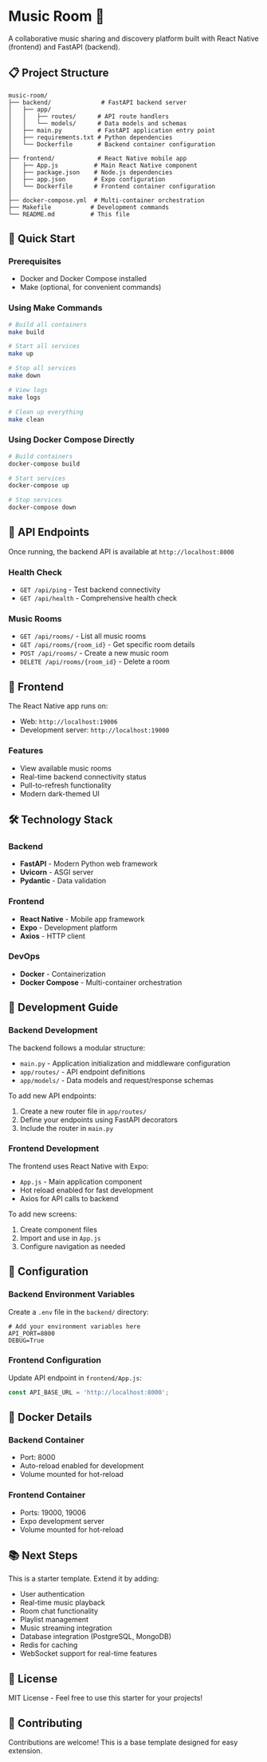 # Music Room 🎵

A collaborative music sharing and discovery platform built with React Native (frontend) and FastAPI (backend).

## 📋 Project Structure

```
music-room/
├── backend/              # FastAPI backend server
│   ├── app/
│   │   ├── routes/      # API route handlers
│   │   └── models/      # Data models and schemas
│   ├── main.py          # FastAPI application entry point
│   ├── requirements.txt # Python dependencies
│   └── Dockerfile       # Backend container configuration
│
├── frontend/            # React Native mobile app
│   ├── App.js          # Main React Native component
│   ├── package.json    # Node.js dependencies
│   ├── app.json        # Expo configuration
│   └── Dockerfile      # Frontend container configuration
│
├── docker-compose.yml  # Multi-container orchestration
├── Makefile           # Development commands
└── README.md          # This file
```

## 🚀 Quick Start

### Prerequisites
- Docker and Docker Compose installed
- Make (optional, for convenient commands)

### Using Make Commands

```bash
# Build all containers
make build

# Start all services
make up

# Stop all services
make down

# View logs
make logs

# Clean up everything
make clean
```

### Using Docker Compose Directly

```bash
# Build containers
docker-compose build

# Start services
docker-compose up

# Stop services
docker-compose down
```

## 📡 API Endpoints

Once running, the backend API is available at `http://localhost:8000`

### Health Check
- `GET /api/ping` - Test backend connectivity
- `GET /api/health` - Comprehensive health check

### Music Rooms
- `GET /api/rooms/` - List all music rooms
- `GET /api/rooms/{room_id}` - Get specific room details
- `POST /api/rooms/` - Create a new music room
- `DELETE /api/rooms/{room_id}` - Delete a room

## 📱 Frontend

The React Native app runs on:
- Web: `http://localhost:19006`
- Development server: `http://localhost:19000`

### Features
- View available music rooms
- Real-time backend connectivity status
- Pull-to-refresh functionality
- Modern dark-themed UI

## 🛠️ Technology Stack

### Backend
- **FastAPI** - Modern Python web framework
- **Uvicorn** - ASGI server
- **Pydantic** - Data validation

### Frontend
- **React Native** - Mobile app framework
- **Expo** - Development platform
- **Axios** - HTTP client

### DevOps
- **Docker** - Containerization
- **Docker Compose** - Multi-container orchestration

## 📝 Development Guide

### Backend Development

The backend follows a modular structure:
- `main.py` - Application initialization and middleware configuration
- `app/routes/` - API endpoint definitions
- `app/models/` - Data models and request/response schemas

To add new API endpoints:
1. Create a new router file in `app/routes/`
2. Define your endpoints using FastAPI decorators
3. Include the router in `main.py`

### Frontend Development

The frontend uses React Native with Expo:
- `App.js` - Main application component
- Hot reload enabled for fast development
- Axios for API calls to backend

To add new screens:
1. Create component files
2. Import and use in `App.js`
3. Configure navigation as needed

## 🔧 Configuration

### Backend Environment Variables
Create a `.env` file in the `backend/` directory:
```env
# Add your environment variables here
API_PORT=8000
DEBUG=True
```

### Frontend Configuration
Update API endpoint in `frontend/App.js`:
```javascript
const API_BASE_URL = 'http://localhost:8000';
```

## 🐳 Docker Details

### Backend Container
- Port: 8000
- Auto-reload enabled for development
- Volume mounted for hot-reload

### Frontend Container
- Ports: 19000, 19006
- Expo development server
- Volume mounted for hot-reload

## 📚 Next Steps

This is a starter template. Extend it by adding:
- User authentication
- Real-time music playback
- Room chat functionality
- Playlist management
- Music streaming integration
- Database integration (PostgreSQL, MongoDB)
- Redis for caching
- WebSocket support for real-time features

## 📄 License

MIT License - Feel free to use this starter for your projects!

## 🤝 Contributing

Contributions are welcome! This is a base template designed for easy extension.
